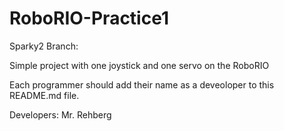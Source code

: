 RoboRIO-Practice1
=================
Sparky2 Branch:

Simple project with one joystick and one servo on the RoboRIO

Each programmer should add their name as a deveoloper to this README.md file.

Developers:
  Mr. Rehberg
  
  
